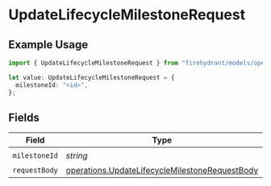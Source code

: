 # UpdateLifecycleMilestoneRequest

## Example Usage

```typescript
import { UpdateLifecycleMilestoneRequest } from "firehydrant/models/operations";

let value: UpdateLifecycleMilestoneRequest = {
  milestoneId: "<id>",
};
```

## Fields

| Field                                                                                                            | Type                                                                                                             | Required                                                                                                         | Description                                                                                                      |
| ---------------------------------------------------------------------------------------------------------------- | ---------------------------------------------------------------------------------------------------------------- | ---------------------------------------------------------------------------------------------------------------- | ---------------------------------------------------------------------------------------------------------------- |
| `milestoneId`                                                                                                    | *string*                                                                                                         | :heavy_check_mark:                                                                                               | N/A                                                                                                              |
| `requestBody`                                                                                                    | [operations.UpdateLifecycleMilestoneRequestBody](../../models/operations/updatelifecyclemilestonerequestbody.md) | :heavy_minus_sign:                                                                                               | N/A                                                                                                              |